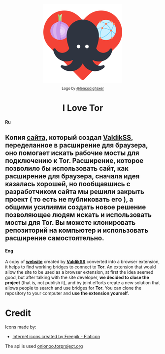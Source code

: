<p align="center">
  <img src="images/logo.png" alt="Logo"></img>
  
  <br/>
  <sub>Logo by <a href="https://github.com/lencodigitexer">@lencodigitexer</a></sub>
</p>

<h1 align="center">I Love Tor</h1>

#### Ru
  Копия **[сайта](https://torscan-ru.ntc.party/)**, который создал **[ValdikSS](https://twitter.com/ValdikSS)**, переделанное в расширение для браузера, оно помогает искать рабочие мосты для подключению к **Tor**.
  Расширение, которое позволило бы использовать сайт, как расширение для браузера, сначала идея казалась хорошей, но пообщавшись с разработчиком сайта **мы решили закрыть проект** ( то есть не публиковать его ), а общими усилиями создать новое решение позволяющее людям искать и использовать мосты для **Tor**. Вы можете клонировать репозиторий на компьютер и **использовать расширение самостоятельно**. 
-------------------------------------------------------------------------------------------
#### Eng
A copy of **[website](https://torscan-ru.ntc.party/)** created by **[ValdikSS](https://twitter.com/ValdikSS)** converted into a browser extension, it helps to find working bridges to connect to **Tor**.
  An extension that would allow the site to be used as a browser extension, at first the idea seemed good, but after talking with the site developer, **we decided to close the project** (that is, not publish it), and by joint efforts create a new solution that allows people to search and use bridges for **Tor**. You can clone the repository to your computer and **use the extension yourself**. 

# Credit

Icons made by:
* <a href="https://www.flaticon.com/free-icons/internet" title="internet icons">Internet icons created by Freepik - Flaticon</a>

The api is used <a href="https://onionoo.torproject.org/details?type=relay&running=true&fields=fingerprint,or_addresses" title="internet icons">onionoo.torproject.org</a>
